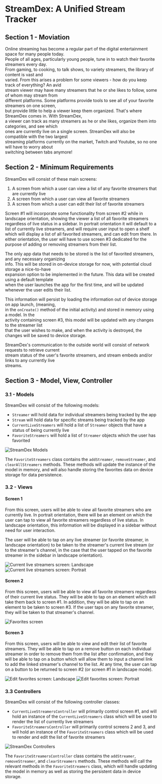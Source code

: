 # StreamDex: A Unified Stream Tracker

## Section 1 - Moviation

Online streaming has become a regular part of the digital entertainment space for many people today.  
People of all ages, particularly young people, tune in to watch their favorite streamers every day.  
From gaming, to cooking, to talk shows, to variety streamers, the library of content is vast and   
varied. From this arises a problem for some viewers - how do you keep track of everything? An avid   
stream viewer may have many streamers that he or she likes to follow, some of whom may stream from  
different platforms. Some platforms provide tools to see all of your favorite streamers on one screen,  
but provide little to help a viewer keep them organized. That's where StreamDex comes in. With StreamDex,  
a viewer can track as many streamers as he or she likes, organize them into categories, and see which  
ones are currently live on a single screen. StreamDex will also be compatible with the two largest  
streaming platforms currently on the market, Twitch and Youtube, so no one will have to worry about  
switching between tabs anymore!

## Section 2 - Minimum Requirements

StreamDex will consist of these main screens:

1. A screen from which a user can view a list of any favorite streamers that are currently live
2. A screen from which a user can view all favorite streamers
3. A screen from which a user can edit their list of favorite streamers

Screen #1 will incorporate some functionality from screen #2 while in landscape orientation, showing the viewer a list of all favorite streamers regardless of live status in a sidebar. In portrait orientation it will default to a list of currently live streamers, and will require user input to open a shelf which will display a list of all favorited streamers, and can edit from there. In either orientation, the user will have to use screen #3 dedicated for the purpose of adding or removing streamers from their list.

The only app data that needs to be stored is the list of favorited streamers, and any necessary organizing  
info. This will be stored in on-device storage for now, with potential cloud storage a nice-to-have  
expansion option to be implemented in the future. This data will be created using a default template  
when the user launches the app for the first time, and will be updated whenever the user edits their list.

This information will persist by loading the information out of device storage on app launch, (meaning,  
in the `onCreate()` method of the initial activity) and stored in memory using a model. In the  
activity containing screen #3, this model will be updated with any changes to the streamer list  
that the user wishes to make, and when the activity is destroyed, the changes will be saved to device storage.

StreamDex's communication to the outside world will consist of network requests to retrieve current  
stream status of the user's favorite streamers, and stream embeds and/or links to any currently live  
streams.

## Section 3 - Model, View, Controller

### 3.1 - Models

StreamDex will consist of the following models:

- `Streamer` will hold data for individual streamers being tracked by the app
- `Stream` will hold data for specific streams being tracked by the app
- `CurrentLiveStreamers` will hold a list of `Streamer` objects that have a status of being currently live
- `FavoriteStreamers` will hold a list of `Streamer` objects which the user has favorited

![StreamDex Models](diagrams/models.png)

The `FavoriteStreamers` class contains the `addStreamer`, `removeStreamer`, and `clearAllStreamers`
methods. These methods will update the instance of the model in memory, and will also handle storing
the favorites data on device storage for data persistence.

### 3.2 - Views

#### Screen 1

From this screen, users will be able to view all favorite streamers who are currently live. In portrait orientation, there will be an element on which the user can tap to view all favorite streamers regardless of live status. In landscape orientation, this information will be displayed in a sidebar without need for user interaction.

The user will be able to tap on any live streamer (or favorite streamer, in landscape orientation) to be taken to the streamer's current live stream (or to the streamer's channel, in the case that the user tapped on the favorite streamer in the sidebar in landscape orientation).

![Current live streamers screen: Landscape](diagrams/livescreenlandscape.png)
![Current live streamers screen: Portrait](diagrams/livescreenportrait.png)

#### Screen 2

From this screen, users will be able to view all favorite streamers regardless of their current live status. They will be able to tap on an element which will take them back to screen #1. In addition, they will be able to tap on an element to be taken to screen #3. If the user taps on any favorite streamer, they will be taken to that streamer's channel.

![Favorites screen](diagrams/favoritesscreenportrait.png)

#### Screen 3

From this screen, users will be able to view and edit their list of favorite streamers. They will be able to tap on a remove button on each individual streamer in order to remove them from the list after confirmation, and they will be able to tap on a button which will allow them to input a channel link to add the linked streamer's channel to the list. At any time, the user can tap on a button to be returned to screen #2 (or screen #1 in landscape mode).

![Edit favorites screen: Landscape](diagrams/editfavoriteslandscape.png)
![Edit favorites screen: Portrait](diagrams/editfavoritesportrait.png)

### 3.3 Controllers

StreamDex will consist of the following controller classes:

- `CurrentLiveStreamersController` will primarily control screen #1, and will hold an instance of the `CurrentLiveStreamers` class which will be used to render the list of currently live streamers
- `FavoriteStreamersController` will primarily control screens 2 and 3, and will hold an instance of the `FavoriteStreamers` class which will be used to render and edit the list of favorite streamers

![StreamDex Controllers](diagrams/controllers.png)

The `FavoriteStreamersController` class contains the `addStreamer`, `removeStreamer`, and `clearStreamers` methods. These
methods will call the relevant methods in the `FavoriteStreamers` class, which will handle updating the
model in memory as well as storing the persistent data in device storage.